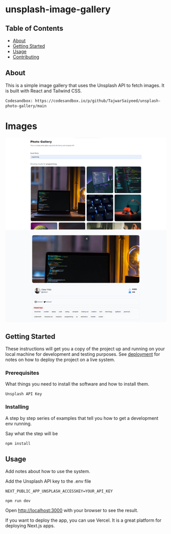# unsplash-image-gallery

## Table of Contents

- [About](#about)
- [Getting Started](#getting_started)
- [Usage](#usage)
- [Contributing](../CONTRIBUTING.md)

## About <a name = "about"></a>

This is a simple image gallery that uses the Unsplash API to fetch images. It is built with React and Tailwind CSS.

```
Codesandbox: https://codesandbox.io/p/github/TajwarSaiyeed/unsplash-photo-gallery/main
```

# Images

![image](./image1.png)
![image](./image2.png)

## Getting Started <a name = "getting_started"></a>

These instructions will get you a copy of the project up and running on your local machine for development and testing purposes. See [deployment](#deployment) for notes on how to deploy the project on a live system.

### Prerequisites

What things you need to install the software and how to install them.

```
Unsplash API Key
```

### Installing

A step by step series of examples that tell you how to get a development env running.

Say what the step will be

```
npm install
```

## Usage <a name = "usage"></a>

Add notes about how to use the system.

Add the Unsplash API key to the .env file

```
NEXT_PUBLIC_APP_UNSPLASH_ACCESSKEY=YOUR_API_KEY
```

```
npm run dev
```

Open [http://localhost:3000](http://localhost:3000) with your browser to see the result.

If you want to deploy the app, you can use Vercel. It is a great platform for deploying Next.js apps.
